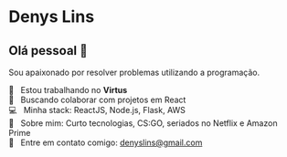 # Denys Lins

## Olá pessoal 👋

Sou apaixonado por resolver problemas utilizando a programação.

 :rocket:  &nbsp; Estou trabalhando no **Virtus**
 <br/> :purple_heart: &nbsp; Buscando colaborar com projetos em React
 <br/> :computer: &nbsp; Minha stack: ReactJS, Node.js, Flask, AWS
 <br/> 💬  &nbsp; Sobre mim: Curto tecnologias, CS:GO, seriados no Netflix e Amazon Prime 
 <br/> :email: &nbsp; Entre em contato comigo: denyslins@gmail.com
